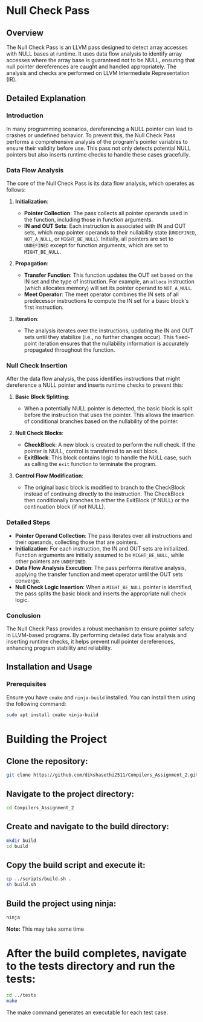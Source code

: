 # Null Check Pass

## Overview

The Null Check Pass is an LLVM pass designed to detect array accesses with NULL bases at runtime. It uses data flow analysis to identify array accesses where the array base is guaranteed not to be NULL, ensuring that null pointer dereferences are caught and handled appropriately. The analysis and checks are performed on LLVM Intermediate Representation (IR).

## Detailed Explanation

### Introduction

In many programming scenarios, dereferencing a NULL pointer can lead to crashes or undefined behavior. To prevent this, the Null Check Pass performs a comprehensive analysis of the program's pointer variables to ensure their validity before use. This pass not only detects potential NULL pointers but also inserts runtime checks to handle these cases gracefully.

### Data Flow Analysis

The core of the Null Check Pass is its data flow analysis, which operates as follows:

1. **Initialization**:
   - **Pointer Collection**: The pass collects all pointer operands used in the function, including those in function arguments.
   - **IN and OUT Sets**: Each instruction is associated with IN and OUT sets, which map pointer operands to their nullability state (`UNDEFINED`, `NOT_A_NULL`, or `MIGHT_BE_NULL`). Initially, all pointers are set to `UNDEFINED` except for function arguments, which are set to `MIGHT_BE_NULL`.

2. **Propagation**:
   - **Transfer Function**: This function updates the OUT set based on the IN set and the type of instruction. For example, an `alloca` instruction (which allocates memory) will set its pointer operand to `NOT_A_NULL`.
   - **Meet Operator**: The meet operator combines the IN sets of all predecessor instructions to compute the IN set for a basic block's first instruction.

3. **Iteration**:
   - The analysis iterates over the instructions, updating the IN and OUT sets until they stabilize (i.e., no further changes occur). This fixed-point iteration ensures that the nullability information is accurately propagated throughout the function.

### Null Check Insertion

After the data flow analysis, the pass identifies instructions that might dereference a NULL pointer and inserts runtime checks to prevent this:

1. **Basic Block Splitting**:
   - When a potentially NULL pointer is detected, the basic block is split before the instruction that uses the pointer. This allows the insertion of conditional branches based on the nullability of the pointer.

2. **Null Check Blocks**:
   - **CheckBlock**: A new block is created to perform the null check. If the pointer is NULL, control is transferred to an exit block.
   - **ExitBlock**: This block contains logic to handle the NULL case, such as calling the `exit` function to terminate the program.

3. **Control Flow Modification**:
   - The original basic block is modified to branch to the CheckBlock instead of continuing directly to the instruction. The CheckBlock then conditionally branches to either the ExitBlock (if NULL) or the continuation block (if not NULL).

### Detailed Steps

- **Pointer Operand Collection**: The pass iterates over all instructions and their operands, collecting those that are pointers.
- **Initialization**: For each instruction, the IN and OUT sets are initialized. Function arguments are initially assumed to be `MIGHT_BE_NULL`, while other pointers are `UNDEFINED`.
- **Data Flow Analysis Execution**: The pass performs iterative analysis, applying the transfer function and meet operator until the OUT sets converge.
- **Null Check Logic Insertion**: When a `MIGHT_BE_NULL` pointer is identified, the pass splits the basic block and inserts the appropriate null check logic.

### Conclusion

The Null Check Pass provides a robust mechanism to ensure pointer safety in LLVM-based programs. By performing detailed data flow analysis and inserting runtime checks, it helps prevent null pointer dereferences, enhancing program stability and reliability.

## Installation and Usage

### Prerequisites

Ensure you have `cmake` and `ninja-build` installed. You can install them using the following command:

```sh
sudo apt install cmake ninja-build
```

# Building the Project

## Clone the repository:

```sh
git clone https://github.com/dikshasethi2511/Compilers_Assignment_2.git
```

## Navigate to the project directory:

```sh
cd Compilers_Assignment_2
```

## Create and navigate to the build directory:

```sh
mkdir build
cd build
```

## Copy the build script and execute it:

```sh
cp ../scripts/build.sh .
sh build.sh
```

## Build the project using ninja:

```sh
ninja
```
**Note:** This may take some time

# After the build completes, navigate to the tests directory and run the tests:
```sh
cd ../tests
make
```
The make command generates an executable for each test case.

